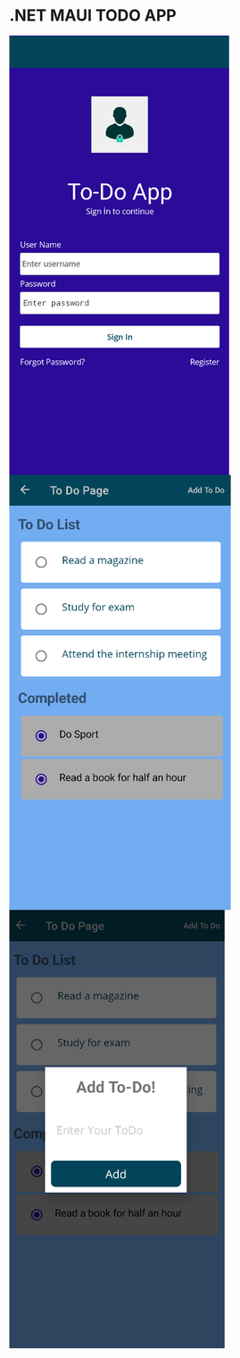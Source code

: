 # .NET MAUI TODO APP
<img align="left" src="https://github.com/BusraYorulmaz/.net-maui-todo-app/blob/main/ScreenShoots/screen1.png"/>
<img align="left" src="https://github.com/BusraYorulmaz/.net-maui-todo-app/blob/main/ScreenShoots/res02.png"/>
<br/>
<img align="left" src="https://github.com/BusraYorulmaz/.net-maui-todo-app/blob/main/ScreenShoots/res01.png"/>
